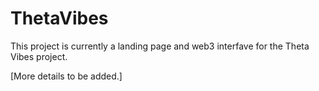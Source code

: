 # ThetaVibes

This project is currently a landing page and web3 interfave for the Theta Vibes project.

[More details to be added.]